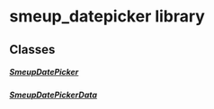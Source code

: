 


# smeup_datepicker library











## Classes

##### [SmeupDatePicker](../smeup_widgets_smeup_datepicker/SmeupDatePicker-class.md)



 


##### [SmeupDatePickerData](../smeup_widgets_smeup_datepicker/SmeupDatePickerData-class.md)



 















